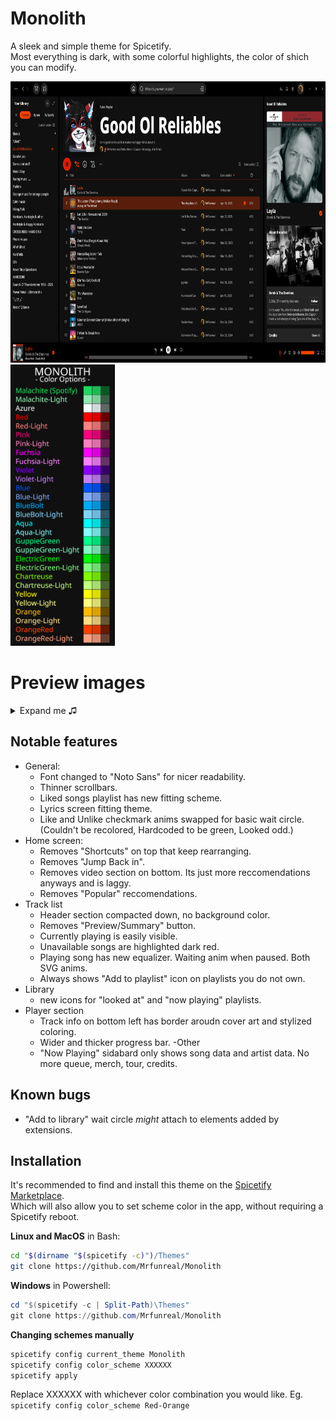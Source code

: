 # Monolith

A sleek and simple theme for Spicetify.<br> 
Most everything is dark, with some colorful highlights, the color of shich you can modify.
<div class="grid" markdown>
<img src="./img/prev_Playlist.png" width="auto" height="450"> <img src="./img/Colors.png" width="auto" height="450">
</div>

# Preview images
<details><summary>Expand me ♫</summary>
<img src="./img/liked.png">
<img src="./img/library.png" width="300" height="auto">
</details>

## Notable features
- General:
	- Font changed to "Noto Sans" for nicer readability.
	- Thinner scrollbars.
	- Liked songs playlist has new fitting scheme.
	- Lyrics screen fitting theme.
	- Like and Unlike checkmark anims swapped for basic wait circle. (Couldn't be recolored, Hardcoded to be green, Looked odd.)
- Home screen:
	- Removes "Shortcuts" on top that keep rearranging.
	- Removes "Jump Back in".
	- Removes video section on bottom. Its just more reccomendations anyways and is laggy.
	- Removes "Popular" reccomendations.
- Track list
	- Header section compacted down, no background color.
	- Removes "Preview/Summary" button.
	- Currently playing is easily visible.
	- Unavailable songs are highlighted dark red.
	- Playing song has new equalizer. Waiting anim when paused. Both SVG anims.
	- Always shows "Add to playlist" icon on playlists you do not own.
- Library
	- new icons for "looked at" and "now playing" playlists.
- Player section
	- Track info on bottom left has border aroudn cover art and stylized coloring.
	- Wider and thicker progress bar.
-Other
	- "Now Playing" sidabard only shows song data and artist data. No more queue, merch, tour, credits.

## Known bugs
- "Add to library" wait circle _might_ attach to elements added by extensions. 


## Installation
It's recommended to find and install this theme on the [Spicetify Marketplace](https://github.com/CharlieS1103/spicetify-marketplace).<br> 
Which will also allow you to set scheme color in the app, without requiring a Spicetify reboot.


**Linux and MacOS** in Bash:
```bash
cd "$(dirname "$(spicetify -c)")/Themes"
git clone https://github.com/Mrfunreal/Monolith
```

**Windows** in Powershell:
```powershell
cd "$(spicetify -c | Split-Path)\Themes"
git clone https://github.com/Mrfunreal/Monolith
```

**Changing schemes manually**
```Powershell
spicetify config current_theme Monolith
spicetify config color_scheme XXXXXX
spicetify apply
```
Replace XXXXXX with whichever color combination you would like. Eg. `spicetify config color_scheme Red-Orange`


